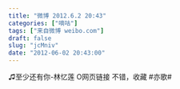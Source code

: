 ```yaml
---
title: "微博 2012.6.2 20:43"
categories: ["嘀咕"]
tags: ["来自微博 weibo.com"]
draft: false
slug: "jcMniv"
date: "2012-06-02 20:43:00"
---
```


<p>♫至少还有你-林忆莲 O网页链接 不错，收藏 #亦歌# ​​​​</p>
